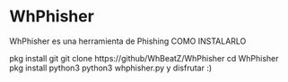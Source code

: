 # WhPhisher
WhPhisher es una herramienta de Phishing 
COMO INSTALARLO

pkg install git
git clone https://github/WhBeatZ/WhPhisher
cd WhPhisher
pkg install python3
python3 whphisher.py
y disfrutar :)
